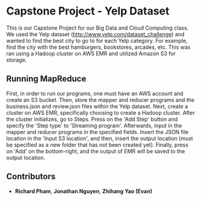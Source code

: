 # Capstone Project - Yelp Dataset
This is our Capstone Project for our Big Data and Cloud Computing class. We used the Yelp dataset (http://www.yelp.com/dataset_challenge) and wanted to find the best city to go to for each Yelp category. For example, find the city with the best hamburgers, bookstores, arcades, etc. This was ran using a Hadoop cluster on AWS EMR and utilized Amazon S3 for storage. 


## Running MapReduce
First, in order to run our programs, one must have an AWS account and create an S3 bucket. Then, store the mapper and reducer programs and the business.json and review.json files within the Yelp dataset. Next, create a cluster on AWS EMR, specifically choosing to create a Hadoop cluster. After the cluster initializes, go to Steps. Press on the 'Add Step' button and specify the 'Step type' to 'Streaming program'. Afterwards, input in the mapper and reducer programs in the specified fields. Insert the JSON file location in the 'Input S3 location', and then, insert the output location (must be specified as a new folder that has not been created yet). Finally, press on 'Add' on the bottom-right, and the output of EMR will be saved to the output location.

## Contributors
* **Richard Pham**, **Jonathan Nguyen**, **Zhihang Yao (Evan)**
